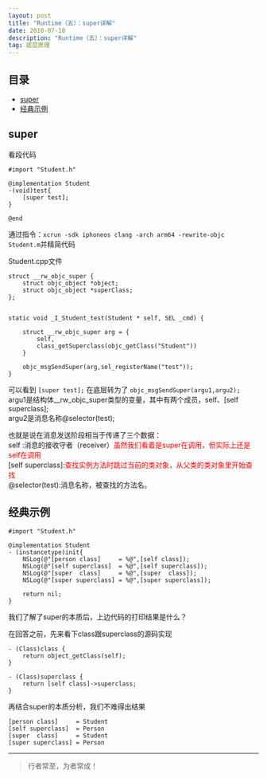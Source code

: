 ```yaml
---
layout: post
title: "Runtime（五）：super详解"
date: 2018-07-18
description: "Runtime（五）：super详解"
tag: 底层原理
---
```








## 目录
- [super](#content1)   
- [经典示例](#content2)   



<!-- ************************************************ -->
## <a id="content1"></a>super

看段代码
```objc
#import "Student.h"

@implementation Student
-(void)test{
    [super test];
}

@end
```

通过指令：`xcrun -sdk iphoneos clang -arch arm64 -rewrite-objc Student.m`并精简代码

Student.cpp文件

```objc
struct __rw_objc_super {
    struct objc_object *object;
    struct objc_object *superClass;
};


static void _I_Student_test(Student * self, SEL _cmd) {
    
    struct __rw_objc_super arg = {
        self,
        class_getSuperclass(objc_getClass("Student"))
    }
    
    objc_msgSendSuper(arg,sel_registerName("test"));
}

```

可以看到 `[super test];` 在底层转为了 `objc_msgSendSuper(argu1,argu2);`              
argu1是结构体__rw_objc_super类型的变量，其中有两个成员，self、[self superclass];     
argu2是消息名称@selector(test);    

也就是说在消息发送阶段相当于传递了三个数据：      
self :消息的接收守者（receiver）<span style="color:red">虽然我们看着是super在调用，但实际上还是self在调用</span>     
[self superclass]:<span style="color:red">查找实例方法时跳过当前的类对象，从父类的类对象里开始查找</span>      
@selector(test):消息名称，被查找的方法名。     


<!-- ************************************************ -->
## <a id="content2"></a>经典示例


```objc
#import "Student.h"

@implementation Student
- (instancetype)init{
    NSLog(@"[person class]     = %@",[self class]);
    NSLog(@"[self superclass]  = %@",[self superclass]);
    NSLog(@"[super  class]     = %@",[super  class]);
    NSLog(@"[super superclass] = %@",[super superclass]);

    return nil;
}
```

我们了解了super的本质后，上边代码的打印结果是什么？

在回答之前，先来看下class跟superclass的源码实现

```
- (Class)class {
    return object_getClass(self);
}

- (Class)superclass {
    return [self class]->superclass;
}
```

再结合super的本质分析，我们不难得出结果
```objc
[person class]     = Student
[self superclass]  = Person
[super  class]     = Student
[super superclass] = Person
```









----------
>  行者常至，为者常成！


